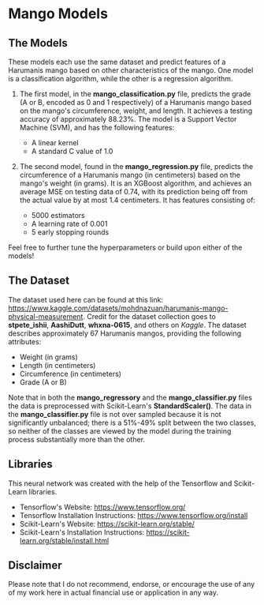 # Mango Models

## The Models
These models each use the same dataset and predict features of a Harumanis mango based on other characteristics of the mango. One model is a classification algorithm, while the other is a regression algorithm.

1. The first model, in the **mango_classification.py** file, predicts the grade (A or B, encoded as 0 and 1 respectively) of a Harumanis mango based on the mango's circumference, weight, and length. It achieves a testing accuracy of approximately 88.23%. The model is a Support Vector Machine (SVM), and has the following features:
    - A linear kernel
    - A standard C value of 1.0

2. The second model, found in the  **mango_regression.py** file, predicts the circumference of a Harumanis mango (in centimeters) based on the mango's weight (in grams). It is an XGBoost algorithm, and achieves an average MSE on testing data of 0.74, with its prediction being off from the actual value by at most 1.4 centimeters. It has features consisting of:
    - 5000 estimators
    - A learning rate of 0.001
    - 5 early stopping rounds

Feel free to further tune the hyperparameters or build upon either of the models!

## The Dataset
The dataset used here can be found at this link: https://www.kaggle.com/datasets/mohdnazuan/harumanis-mango-physical-measurement. Credit for the dataset collection goes to **stpete_ishii**, **AashiDutt**, **whxna-0615**, and others on *Kaggle*. The dataset describes approximately 67 Harumanis mangos, providing the following attributes:

- Weight (in grams)
- Length (in centimeters)
- Circumference (in centimeters)
- Grade (A or B)

Note that in both the **mango_regressory** and the **mango_classifier.py** files the data is preprocessed with Scikit-Learn's **StandardScaler()**. The data in the **mango_classifier.py** file is not over sampled because it is not significantly unbalanced; there is a 51%-49% split between the two classes, so neither of the classes are viewed by the model during the training process substantially more than the other.

## Libraries
This neural network was created with the help of the Tensorflow and Scikit-Learn libraries.
- Tensorflow's Website: https://www.tensorflow.org/
- Tensorflow Installation Instructions: https://www.tensorflow.org/install
- Scikit-Learn's Website: https://scikit-learn.org/stable/
- Scikit-Learn's Installation Instructions: https://scikit-learn.org/stable/install.html

## Disclaimer
Please note that I do not recommend, endorse, or encourage the use of any of my work here in actual financial use or application in any way.
